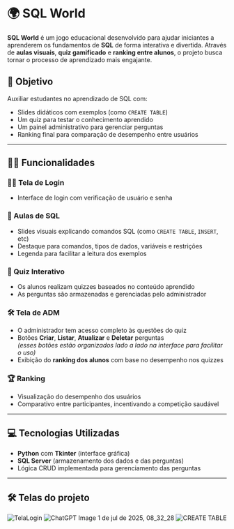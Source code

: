 
# 🌍 SQL World

**SQL World** é um jogo educacional desenvolvido para ajudar iniciantes a aprenderem os fundamentos de **SQL** de forma interativa e divertida. Através de **aulas visuais**, **quiz gamificado** e **ranking entre alunos**, o projeto busca tornar o processo de aprendizado mais engajante.

## 🎯 Objetivo

Auxiliar estudantes no aprendizado de SQL com:
- Slides didáticos com exemplos (como `CREATE TABLE`)
- Um quiz para testar o conhecimento aprendido
- Um painel administrativo para gerenciar perguntas
- Ranking final para comparação de desempenho entre usuários

---

## 🧑‍🏫 Funcionalidades

### 👨‍💼 Tela de Login
- Interface de login com verificação de usuário e senha

### 🧠 Aulas de SQL
- Slides visuais explicando comandos SQL (como `CREATE TABLE`, `INSERT`, etc)
- Destaque para comandos, tipos de dados, variáveis e restrições
- Legenda para facilitar a leitura dos exemplos

### 📝 Quiz Interativo
- Os alunos realizam quizzes baseados no conteúdo aprendido
- As perguntas são armazenadas e gerenciadas pelo administrador

### 🛠 Tela de ADM
- O administrador tem acesso completo às questões do quiz
- Botões **Criar**, **Listar**, **Atualizar** e **Deletar** perguntas  
  *(esses botões estão organizados lado a lado na interface para facilitar o uso)*
- Exibição do **ranking dos alunos** com base no desempenho nos quizzes

### 🏆 Ranking
- Visualização do desempenho dos usuários
- Comparativo entre participantes, incentivando a competição saudável

---

## 💻 Tecnologias Utilizadas

- **Python** com **Tkinter** (interface gráfica)
- **SQL Server** (armazenamento dos dados e das perguntas)
- Lógica CRUD implementada para gerenciamento das perguntas

---

## 🛠️ Telas do projeto

![TelaLogin](https://github.com/user-attachments/assets/35709997-ffbf-4a5f-bd92-3c0fa66f68af)
![ChatGPT Image 1 de jul  de 2025, 08_32_28](https://github.com/user-attachments/assets/9e40affa-1e9a-4f08-a9c2-a21f443a881a)
![CREATE TABLE](https://github.com/user-attachments/assets/8025632b-8042-4e95-9f99-162e31baad3c)

